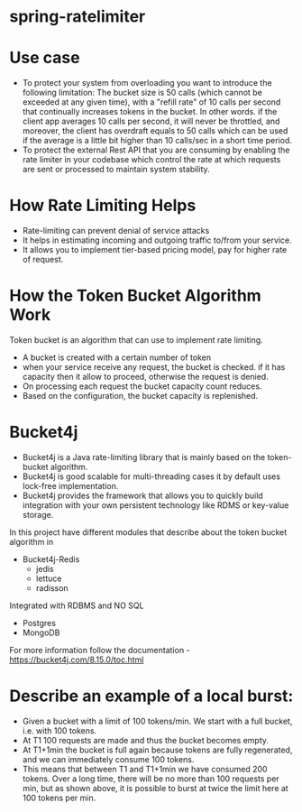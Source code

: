 # spring-ratelimiter

# Use case
-  To protect your system from overloading you want to introduce the following limitation:
The bucket size is 50 calls (which cannot be exceeded at any given time), with a "refill rate" of 10 calls per second 
that continually increases tokens in the bucket. In other words. if the client app averages 10 calls per second, 
it will never be throttled, and moreover, the client has overdraft equals to 50 calls which can be used if the average 
is a little bit higher than 10 calls/sec in a short time period.
- To protect the external Rest API that you are consuming by enabling the rate limiter in your codebase which control 
the rate at which requests are sent or processed to maintain system stability.

# How Rate Limiting Helps
- Rate-limiting can prevent denial of service attacks
- It helps in estimating incoming and outgoing traffic to/from your service.
- It allows you to implement tier-based pricing model, pay for higher rate of request.

# How the Token Bucket Algorithm Work
Token bucket is an algorithm that can use to implement rate limiting.
- A bucket is created with a certain number of token
- when your service receive any request, the bucket is checked. if it has capacity then it allow to proceed, otherwise 
the request is denied.
- On processing each request the bucket capacity count reduces.
- Based on the configuration, the bucket capacity is replenished.

# Bucket4j
- Bucket4j is a Java rate-limiting library that is mainly based on the token-bucket algorithm.
- Bucket4j is good scalable for multi-threading cases it by default uses lock-free implementation.
- Bucket4j provides the framework that allows you to quickly build integration with your own persistent technology like RDMS or key-value storage.


In this project have different modules that describe about the token bucket algorithm in
- Bucket4j-Redis
  - jedis 
  - lettuce
  - radisson

Integrated with RDBMS and NO SQL
- Postgres
- MongoDB

For more information follow the documentation - https://bucket4j.com/8.15.0/toc.html

# Describe an example of a local burst:
- Given a bucket with a limit of 100 tokens/min. We start with a full bucket, i.e. with 100 tokens.
- At T1 100 requests are made and thus the bucket becomes empty.
- At T1+1min the bucket is full again because tokens are fully regenerated, and we can immediately consume 100 tokens.
- This means that between T1 and T1+1min we have consumed 200 tokens. Over a long time, there will be no more than 100 requests per min, but as shown above, it is possible to burst at twice the limit here at 100 tokens per min.